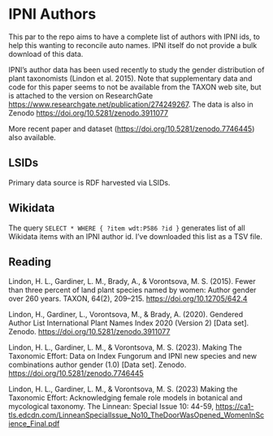 # IPNI Authors

This par to the repo aims to have a complete list of authors with IPNI ids, to help this wanting to reconcile auto names. IPNI itself do not provide a bulk download of this data.

IPNI’s author data has been used recently to study the gender distribution of plant taxonomists (Lindon et al. 2015). Note that supplementary data and code for this paper seems to not be available from the TAXON web site, but is attached to the version on ResearchGate https://www.researchgate.net/publication/274249267. The data is also in Zenodo https://doi.org/10.5281/zenodo.3911077

More recent paper and dataset (https://doi.org/10.5281/zenodo.7746445) also available.

## LSIDs

Primary data source is RDF harvested via LSIDs.

## Wikidata

The query `SELECT * WHERE { ?item wdt:P586 ?id }` generates list of all Wikidata items with an IPNI author id. I’ve downloaded this list as a TSV file.

## Reading

Lindon, H. L., Gardiner, L. M., Brady, A., & Vorontsova, M. S. (2015). Fewer than three percent of land plant species named by women: Author gender over 260 years. TAXON, 64(2), 209–215. https://doi.org/10.12705/642.4

Lindon, H., Gardiner, L., Vorontsova, M., & Brady, A. (2020). Gendered Author List International Plant Names Index 2020 (Version 2) [Data set]. Zenodo. https://doi.org/10.5281/zenodo.3911077

Lindon, H. L., Gardiner, L. M., & Vorontsova, M. S. (2023). Making The Taxonomic Effort: Data on Index Fungorum and IPNI new species and new combinations author gender (1.0) [Data set]. Zenodo. https://doi.org/10.5281/zenodo.7746445

Lindon, H. L., Gardiner, L. M., & Vorontsova, M. S. (2023) Making the Taxonomic Effort: Acknowledging female role models in botanical and mycological taxonomy. The Linnean: Special Issue 10: 44-59, https://ca1-tls.edcdn.com/LinneanSpecialIssue_No10_TheDoorWasOpened_WomenInScience_Final.pdf